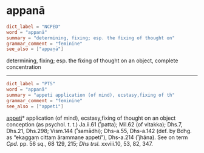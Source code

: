 # appanā

``` toml
dict_label = "NCPED"
word = "appanā"
summary = "determining, fixing; esp. the fixing of thought on"
grammar_comment = "feminine"
see_also = ["appaṇā"]
```

determining, fixing; esp. the fixing of thought on an object, complete concentration

--------------------

``` toml
dict_label = "PTS"
word = "appanā"
summary = "appeti application (of mind), ecstasy,fixing of th"
grammar_comment = "feminine"
see_also = ["appeti"]
```

[appeti](appeti.md)* application (of mind), ecstasy,fixing of thought on an object conception (as psychol. t. t.) Ja.ii.61 (˚patta); Mil.62 (of vitakka); Dhs.7, Dhs.21, Dhs.298; Vism.144 (˚samādhi); Dhs\-a.55, Dhs\-a.142 (def. by Bdhg. as “ekaggaṃ cittaṃ ārammaṇe appeti”), Dhs\-a.214 (˚jhāna). See on term *Cpd.* pp. 56 sq., 68 129, 215; *Dhs trsl.* xxviii.10, 53, 82, 347.

